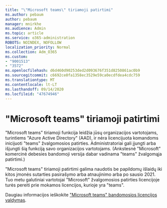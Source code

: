```yaml
---
title: "\"Microsoft teams\" tiriamoji patirtimi"
ms.author: pebaum
author: pebaum
manager: mnirkhe
ms.audience: Admin
ms.topic: article
ms.service: o365-administration
ROBOTS: NOINDEX, NOFOLLOW
localization_priority: Normal
ms.collection: Adm_O365
ms.custom:
- "9001513"
- "3572"
ms.openlocfilehash: d6d460d90253ded2d093676f351d8250861ac0b9
ms.sourcegitcommit: c6692ce0fa1358ec3529e59ca0ecdfdea4cdc759
ms.translationtype: MT
ms.contentlocale: lt-LT
ms.lasthandoff: 09/14/2020
ms.locfileid: "47674946"
---
```

# <a name="microsoft-teams-exploratory-experience"></a>"Microsoft teams" tiriamoji patirtimi

"Microsoft teams" tiriamoji funkcija leidžia jūsų organizacijos vartotojams, turintiems "Azure Active Directory" (AAD), ir nėra licencijuota komandoms inicijuoti "teams" žvalgomosios patirties. Administratoriai gali įjungti arba išjungti šią funkciją savo organizacijos vartotojams. (Ankstesnė "Microsoft" komercinė debesies bandomoji versija dabar vadinama "teams" žvalgomąja patirtimi.)

"Microsoft teams" tiriamoji patirtimi galima naudotis be papildomų išlaidų iki kitos įmonės sutarties pasirašymo arba atnaujinimo arba po sausio 2021. Tuo metu galutiniai vartotojai "Microsoft" žvalgomosios patirties licencijoje turės pereiti prie mokamos licencijos, kurioje yra "teams".

Daugiau informacijos ieškokite ["Microsoft teams" bandomosios licencijos valdymas](https://docs.microsoft.com/microsoftteams/teams-exploratory/).
